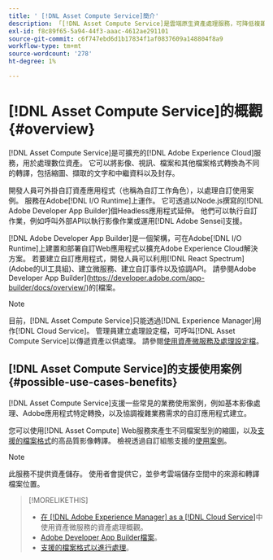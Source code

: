```yaml
---
title: ' [!DNL Asset Compute Service]簡介'
description: 「[!DNL Asset Compute Service]是雲端原生資產處理服務，可降低複雜度並改善擴充能力。」
exl-id: f8c89f65-5a94-44f3-aaac-4612ae291101
source-git-commit: c6f747ebd6d1b17834f1af0837609a148804f8a9
workflow-type: tm+mt
source-wordcount: '278'
ht-degree: 1%

---
```


# [!DNL Asset Compute Service]的概觀 {#overview}

[!DNL Asset Compute Service]是可擴充的[!DNL Adobe Experience Cloud]服務，用於處理數位資產。 它可以將影像、視訊、檔案和其他檔案格式轉換為不同的轉譯，包括縮圖、擷取的文字和中繼資料以及封存。

開發人員可外掛自訂資產應用程式（也稱為自訂工作角色），以處理自訂使用案例。 服務在Adobe[!DNL I/O Runtime]上運作。 它可透過以Node.js撰寫的[!DNL Adobe Developer App Builder]個Headless應用程式延伸。 他們可以執行自訂作業，例如呼叫外部API以執行影像作業或運用[!DNL Adobe Sensei]支援。

[!DNL Adobe Developer App Builder]是一個架構，可在Adobe[!DNL I/O Runtime]上建置和部署自訂Web應用程式以擴充Adobe Experience Cloud解決方案。 若要建立自訂應用程式，開發人員可以利用[!DNL React Spectrum] (Adobe的UI工具組)、建立微服務、建立自訂事件以及協調API。 請參閱Adobe Developer App Builder](https://developer.adobe.com/app-builder/docs/overview/)的[檔案。

>[!NOTE]
>
>目前，[!DNL Asset Compute Service]只能透過[!DNL Experience Manager]用作[!DNL Cloud Service]。 管理員建立處理設定檔，可呼叫[!DNL Asset Compute Service]以傳遞資產以供處理。 請參閱[使用資產微服務及處理設定檔](https://experienceleague.adobe.com/zh-hant/docs/experience-manager-cloud-service/content/assets/manage/asset-microservices-configure-and-use)。

## [!DNL Asset Compute Service]的支援使用案例 {#possible-use-cases-benefits}

[!DNL Asset Compute Service]支援一些常見的業務使用案例，例如基本影像處理、Adobe應用程式特定轉換，以及協調複雜業務需求的自訂應用程式建立。

您可以使用[!DNL Asset Compute] Web服務來產生不同檔案型別的縮圖，以及[支援的檔案格式](https://experienceleague.adobe.com/en/docs/experience-manager-cloud-service/content/assets/file-format-support)的高品質影像轉譯。 檢視透過自訂組態支援的[使用案例](https://experienceleague.adobe.com/zh-hant/docs/experience-manager-cloud-service/content/assets/manage/asset-microservices-configure-and-use)。

>[!NOTE]
>
>此服務不提供資產儲存。 使用者會提供它，並參考雲端儲存空間中的來源和轉譯檔案位置。

<!-- TBD: Should this be mentioned in the docs?

|Asset Compute Service does not do this|Expectations from implementing client|
|---|---|
| Binary uploads or API-based asset ingestion. | Use other methods to ingest assets. |
| Store binaries or any persisted data across processing requests.| Each request is independent so treat it as a standalone request by sharing binary and processing instructions. |
| Store any configurations such as processing rules or settings for a user or an organization's account. | Add processing request to each request/instruction. |
| Direct event handling of asset creation events from storage systems and processing completed notifications, and errors. | Use [!DNL Adobe I/O] Events and other methods. |

-->

>[!MORELIKETHIS]
>
>* [在 [!DNL Adobe Experience Manager] as a [!DNL Cloud Service]](https://experienceleague.adobe.com/zh-hant/docs/experience-manager-cloud-service/content/assets/asset-microservices-overview)中使用資產微服務的資產處理概觀。
>* [Adobe Developer App Builder檔案](https://developer.adobe.com/app-builder/docs/overview)。
>* [支援的檔案格式以進行處理](https://experienceleague.adobe.com/en/docs/experience-manager-cloud-service/content/assets/file-format-support)。

<!-- **TBD:**
* Clarify the service can only be used within AEM as Cloud Service. The docs provided as context for custom application developers. Not to be used as a standalone service.
  ** and API as that plays a role in custom applications (accepting standard params, invoking Nui itself in the future, etc. (this is an outlook))

* link to aem as cloud service docs on asset ingestion and customization with processing profiles.
-->
